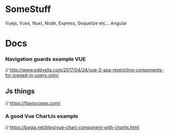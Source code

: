 # SomeStuff
Vuejs, Vuex, Nuxt, Node, Express, Sequelize etc...
Angular


# Docs

### Navigation guards example VUE
// http://www.eddyella.com/2017/04/24/vue-2-spa-restricting-components-for-logged-in-users-only/

## Js things
// https://flaviocopes.com/

### A good Vue ChartJs example
// https://bagja.net/blog/vue-chart-component-with-chartjs.html
